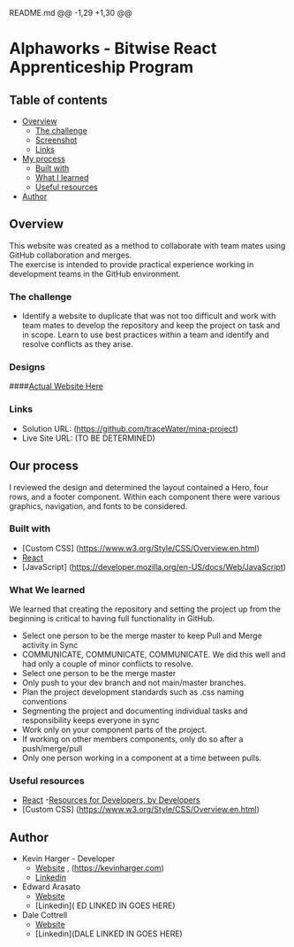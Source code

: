 ﻿README.md
@@ -1,29 +1,30 @@
# Alphaworks -  Bitwise React Apprenticeship Program
## Table of contents
- [Overview](#overview)
  - [The challenge](#the-challenge)
  - [Screenshot](#screenshot)
  - [Links](#links)
- [My process](#my-process)
  - [Built with](#built-with)
  - [What I learned](#what-i-learned)
  - [Useful resources](#useful-resources)
- [Author](#author)
## Overview
This website was created as a method to collaborate with team mates using GitHub collaboration and merges.  
The exercise is intended to provide practical experience working in development teams in the GitHub environment. 
### The challenge
- Identify a website to duplicate that was not too difficult and work with team mates to develop the repository and keep the project on task and in scope.
 Learn to use best practices within a team and identify and resolve conflicts as they arise. 
### Designs
####[Actual Website Here](https://zyro.com/preview/minalite?returnPath=%2Ftemplates&defaultTemplateId=mina)
### Links
- Solution URL: (https://github.com/traceWater/mina-project)
- Live Site URL: (TO BE DETERMINED)
## Our process
I reviewed the design and determined the layout contained a Hero, four rows, and a footer component.  Within each component there were various graphics, navigation, and fonts to be considered. 
### Built with
- [Custom CSS] (https://www.w3.org/Style/CSS/Overview.en.html)
- [React](https://reactjs.org/)
- [JavaScript] (https://developer.mozilla.org/en-US/docs/Web/JavaScript)
### What We learned
We learned that creating the repository and setting the project up from the beginning is critical to having full functionality in GitHub.
- Select one person to be the merge master to keep Pull and Merge activity in Sync
- COMMUNICATE, COMMUNICATE, COMMUNICATE.  We did this well and had only a couple of minor conflicts to resolve.
- Select one person to be the merge master
- Only push to your dev branch and not main/master branches.
- Plan the project development standards such as .css naming conventions
- Segmenting the project and documenting individual tasks and responsibility keeps everyone in sync 
- Work only on your component parts of the project.
- If working on other members components, only do so after a push/merge/pull
- Only one person working in a component at a time between pulls.
### Useful resources
- [React](https://reactjs.org/)
-[Resources for Developers, by Developers](https://developer.mozilla.org/en-US/)
- [Custom CSS] (https://www.w3.org/Style/CSS/Overview.en.html)
## Author
- Kevin Harger - Developer
  - [Website]( https://github.com/kevinh21) , (https://kevinharger.com)
  - [Linkedin]( linkedin.com/in/kevin-h-b4230611)
- Edward Arasato
  - [Website]( https://github.com/Aim4dabush)
  - [Linkedin]( ED LINKED IN GOES HERE)
- Dale Cottrell
  - [Website]( https://github.com/kevinh21)
  - [Linkedin](DALE LINKED IN GOES HERE)